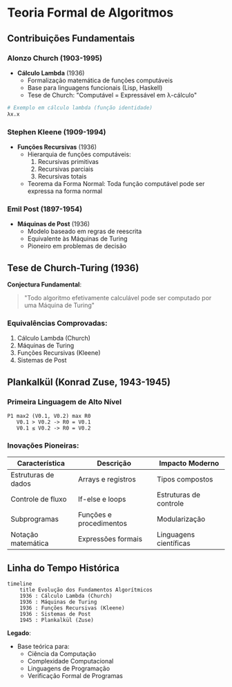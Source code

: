 # Teoria Formal de Algoritmos

## Contribuições Fundamentais

### Alonzo Church (1903-1995)

- **Cálculo Lambda** (1936)
  - Formalização matemática de funções computáveis
  - Base para linguagens funcionais (Lisp, Haskell)
  - Tese de Church: "Computável = Expressável em λ-cálculo"

```python
# Exemplo em cálculo lambda (função identidade)
λx.x
```

### Stephen Kleene (1909-1994)

- **Funções Recursivas** (1936)
  - Hierarquia de funções computáveis:
    1. Recursivas primitivas
    2. Recursivas parciais
    3. Recursivas totais
  - Teorema da Forma Normal: Toda função computável pode ser expressa na forma normal

### Emil Post (1897-1954)

- **Máquinas de Post** (1936)
  - Modelo baseado em regras de reescrita
  - Equivalente às Máquinas de Turing
  - Pioneiro em problemas de decisão

## Tese de Church-Turing (1936)

**Conjectura Fundamental**:

> "Todo algoritmo efetivamente calculável pode ser computado por uma Máquina de Turing"

### Equivalências Comprovadas:

1. Cálculo Lambda (Church)
2. Máquinas de Turing
3. Funções Recursivas (Kleene)
4. Sistemas de Post

## Plankalkül (Konrad Zuse, 1943-1945)

### Primeira Linguagem de Alto Nível

```plaintext
P1 max2 (V0.1, V0.2) max R0
   V0.1 > V0.2 -> R0 = V0.1
   V0.1 ≤ V0.2 -> R0 = V0.2
```

### Inovações Pioneiras:

| Característica      | Descrição               | Impacto Moderno        |
| ------------------- | ----------------------- | ---------------------- |
| Estruturas de dados | Arrays e registros      | Tipos compostos        |
| Controle de fluxo   | If-else e loops         | Estruturas de controle |
| Subprogramas        | Funções e procedimentos | Modularização          |
| Notação matemática  | Expressões formais      | Linguagens científicas |

## Linha do Tempo Histórica

```
timeline
    title Evolução dos Fundamentos Algorítmicos
    1936 : Cálculo Lambda (Church)
    1936 : Máquinas de Turing
    1936 : Funções Recursivas (Kleene)
    1936 : Sistemas de Post
    1945 : Plankalkül (Zuse)
```

**Legado**:

- Base teórica para:
  - Ciência da Computação
  - Complexidade Computacional
  - Linguagens de Programação
  - Verificação Formal de Programas
